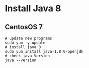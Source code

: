 # Install Java 8

## CentosOS 7

```shell
# update new programs
sudo yum -y update
# install java 8
sudo yum install java-1.8.0-openjdk
# check java Version
java --version
```
